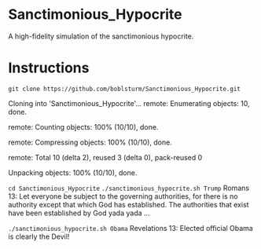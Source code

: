 # Sanctimonious_Hypocrite
A high-fidelity simulation of the sanctimonious hypocrite.

# Instructions
`git clone https://github.com/boblsturm/Sanctimonious_Hypocrite.git`

  Cloning into 'Sanctimonious_Hypocrite'...
remote: Enumerating objects: 10, done.
  
  remote: Counting objects: 100% (10/10), done.
  
  remote: Compressing objects: 100% (10/10), done.
  
  remote: Total 10 (delta 2), reused 3 (delta 0), pack-reused 0
  
  Unpacking objects: 100% (10/10), done.

`cd Sanctimonious_Hypocrite`
`./sanctimonious_hypocrite.sh Trump`
  Romans 13: Let everyone be subject to the governing authorities, for there is no authority except that which God has established. The authorities that exist have been established by God yada yada ...
  
`./sanctimonious_hypocrite.sh Obama`
  Revelations 13: Elected official Obama is clearly the Devil!
